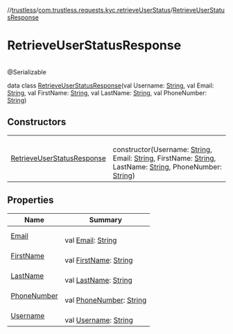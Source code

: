 //[trustless](../../../index.md)/[com.trustless.requests.kyc.retrieveUserStatus](../index.md)/[RetrieveUserStatusResponse](index.md)

# RetrieveUserStatusResponse

\
@Serializable

data class [RetrieveUserStatusResponse](index.md)(val Username: [String](https://kotlinlang.org/api/latest/jvm/stdlib/kotlin/-string/index.html), val Email: [String](https://kotlinlang.org/api/latest/jvm/stdlib/kotlin/-string/index.html), val FirstName: [String](https://kotlinlang.org/api/latest/jvm/stdlib/kotlin/-string/index.html), val LastName: [String](https://kotlinlang.org/api/latest/jvm/stdlib/kotlin/-string/index.html), val PhoneNumber: [String](https://kotlinlang.org/api/latest/jvm/stdlib/kotlin/-string/index.html))

## Constructors

| | |
|---|---|
| [RetrieveUserStatusResponse](-retrieve-user-status-response.md) | <br>constructor(Username: [String](https://kotlinlang.org/api/latest/jvm/stdlib/kotlin/-string/index.html), Email: [String](https://kotlinlang.org/api/latest/jvm/stdlib/kotlin/-string/index.html), FirstName: [String](https://kotlinlang.org/api/latest/jvm/stdlib/kotlin/-string/index.html), LastName: [String](https://kotlinlang.org/api/latest/jvm/stdlib/kotlin/-string/index.html), PhoneNumber: [String](https://kotlinlang.org/api/latest/jvm/stdlib/kotlin/-string/index.html)) |

## Properties

| Name | Summary |
|---|---|
| [Email](-email.md) | <br>val [Email](-email.md): [String](https://kotlinlang.org/api/latest/jvm/stdlib/kotlin/-string/index.html) |
| [FirstName](-first-name.md) | <br>val [FirstName](-first-name.md): [String](https://kotlinlang.org/api/latest/jvm/stdlib/kotlin/-string/index.html) |
| [LastName](-last-name.md) | <br>val [LastName](-last-name.md): [String](https://kotlinlang.org/api/latest/jvm/stdlib/kotlin/-string/index.html) |
| [PhoneNumber](-phone-number.md) | <br>val [PhoneNumber](-phone-number.md): [String](https://kotlinlang.org/api/latest/jvm/stdlib/kotlin/-string/index.html) |
| [Username](-username.md) | <br>val [Username](-username.md): [String](https://kotlinlang.org/api/latest/jvm/stdlib/kotlin/-string/index.html) |
